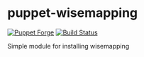 puppet-wisemapping
==================

[![Puppet Forge](http://img.shields.io/puppetforge/v/gnubilafrance/wisemapping.svg)](https://forge.puppetlabs.com/gnubilafrance/wisemapping)
[![Build Status](https://travis-ci.org/gnubila-france/puppet-wisemapping.png?branch=master)](https://travis-ci.org/gnubila-france/puppet-wisemapping)

Simple module for installing wisemapping
